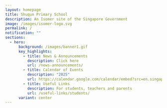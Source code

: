 ```yaml
---
layout: homepage
title: Shuqun Primary School
description: An Isomer site of the Singapore Government
image: /images/isomer-logo.svg
permalink: /
notification: ""
sections:
  - hero:
      background: /images/banner1.gif
      key_highlights:
        - title: News & Announcements
          description: Click here
          url: /news-announcements/
        - title: Calendar of Events
          description: "2025"
          url: https://calendar.google.com/calendar/embed?src=en.singapore%23holiday%40group.v.calendar.google.com&ctz=Asia%2FSingapore
        - title: Useful Links
          description: For students, teachers and parents
          url: /useful-links/students/
      variant: center
---
```

